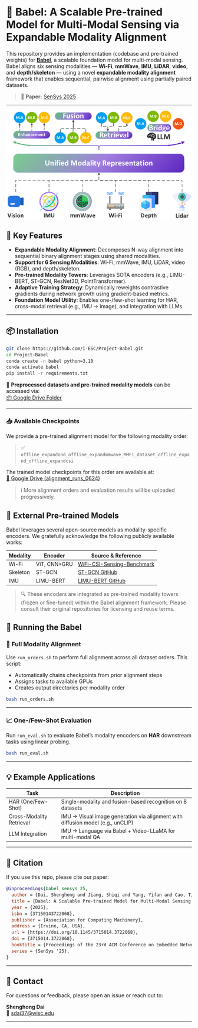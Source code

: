 # 📡 Babel: A Scalable Pre-trained Model for Multi-Modal Sensing via Expandable Modality Alignment

This repository provides an implementation (codebase and pre-trained weights) for **[Babel](https://arxiv.org/pdf/2407.17777)**, a scalable foundation model for multi-modal sensing. Babel aligns six sensing modalities — **Wi-Fi**, **mmWave**, **IMU**, **LiDAR**, **video**, and **depth/skeleton** — using a novel **expandable modality alignment** framework that enables sequential, pairwise alignment using partially paired datasets.

> 📰 **Paper:** [SenSys 2025](https://arxiv.org/pdf/2407.17777)

---

![multi-modality alignment by Babel](./arts/modality_alignment_illustration-crop.png)

## 🔧 Key Features

- **Expandable Modality Alignment**: Decomposes N-way alignment into sequential binary alignment stages using shared modalities.
- **Support for 6 Sensing Modalities**: Wi-Fi, mmWave, IMU, LiDAR, video (RGB), and depth/skeleton.
- **Pre-trained Modality Towers**: Leverages SOTA encoders (e.g., LIMU-BERT, ST-GCN, ResNet3D, PointTransformer).
- **Adaptive Training Strategy**: Dynamically reweights contrastive gradients during network growth using gradient-based metrics.
- **Foundation Model Utility**: Enables one-/few-shot learning for HAR, cross-modal retrieval (e.g., IMU → image), and integration with LLMs.

---

## 📦 Installation

```bash
git clone https://github.com/I-ESC/Project-Babel.git
cd Project-Babel
conda create -n babel python=3.10
conda activate babel
pip install -r requirements.txt
```
📁 **Preprocessed datasets and pre-trained modality models** can be accessed via:  
[📦 Google Drive Folder](https://drive.google.com/drive/folders/19pRwJ_4aC0jfEaowILLreBIYGgfMj5eZ?usp=sharing)

---
### 📥 Available Checkpoints

We provide a pre-trained alignment model for the following modality order:

> ✅ `offline_expandood_offline_expandmmwave_MMFi_dataset_offline_expand_offline_expandcsi`

The trained model checkpoints for this order are available at:  
[📁 Google Drive (alignment_runs_0624)](https://drive.google.com/drive/folders/19pRwJ_4aC0jfEaowILLreBIYGgfMj5eZ?usp=sharing)

> ℹ️ More alignment orders and evaluation results will be uploaded progressively.

## 🧩 External Pre-trained Models

Babel leverages several open-source models as modality-specific encoders. We gratefully acknowledge the following publicly available works:

| Modality   | Encoder              | Source & Reference |
|------------|----------------------|---------------------|
| Wi-Fi      | ViT, CNN+GRU         | [WiFi-CSI-Sensing-Benchmark](https://github.com/xyanchen/WiFi-CSI-Sensing-Benchmark) |
| Skeleton   | ST-GCN               | [ST-GCN GitHub ](https://github.com/yysijie/st-gcn/blob/master/OLD_README.md) |
| IMU        | LIMU-BERT            | [LIMU-BERT GitHub ](https://github.com/dapowan/LIMU-BERT-Public) |


> 🔍 These encoders are integrated as pre-trained modality towers (frozen or fine-tuned) within the Babel alignment framework. Please consult their original repositories for licensing and reuse terms.


## 🚀 Running the Babel

### 🔁 Full Modality Alignment

Use `run_orders.sh` to perform full alignment across all dataset orders. This script:

- Automatically chains checkpoints from prior alignment steps
- Assigns tasks to available GPUs
- Creates output directories per modality order

```bash
bash run_orders.sh
```



---

### 📈 One-/Few-Shot Evaluation

Run `run_eval.sh` to evaluate Babel’s modality encoders on **HAR** downstream tasks using linear probing.

```bash
bash run_eval.sh
```

---

## 💡 Example Applications

| Task                      | Description                                                                 |
|---------------------------|-----------------------------------------------------------------------------|
| HAR (One/Few-Shot)        | Single-modality and fusion-based recognition on 8 datasets                  |
| Cross-Modality Retrieval  | IMU → Visual image generation via alignment with diffusion model (e.g., unCLIP) |
| LLM Integration           | IMU → Language via Babel + Video-LLaMA for multi-modal QA                   |

---


## 📄 Citation

If you use this repo, please cite our paper:

```bibtex
@inproceedings{babel_sensys_25,
  author = {Dai, Shenghong and Jiang, Shiqi and Yang, Yifan and Cao, Ting and Li, Mo and Banerjee, Suman and Qiu, Lili},
  title = {Babel: A Scalable Pre-trained Model for Multi-Modal Sensing via Expandable Modality Alignment},
  year = {2025},
  isbn = {37150143722068},
  publisher = {Association for Computing Machinery},
  address = {Irvine, CA, USA},
  url = {https://doi.org/10.1145/3715014.3722068},
  doi = {3715014.3722068},
  booktitle = {Proceedings of the 23rd ACM Conference on Embedded Networked Sensor Systems},
  series = {SenSys '25},
}
```

---

## 📮 Contact

For questions or feedback, please open an issue or reach out to:

**Shenghong Dai**  
📧 sdai37@wisc.edu

---
